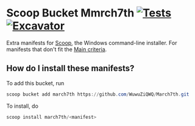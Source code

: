 # Scoop Bucket Mmrch7th [![Tests](https://github.com/ScoopInstaller/Extras/actions/workflows/ci.yml/badge.svg)](https://github.com/ScoopInstaller/Extras/actions/workflows/ci.yml) [![Excavator](https://github.com/ScoopInstaller/Extras/actions/workflows/excavator.yml/badge.svg)](https://github.com/ScoopInstaller/Extras/actions/workflows/excavator.yml)

Extra manifests for [Scoop](https://scoop.sh), the Windows command-line installer. For manifests that don't fit the [Main criteria](https://github.com/ScoopInstaller/Scoop/wiki/Criteria-for-including-apps-in-the-main-bucket).

How do I install these manifests?
---------------------------------

To add this bucket, run 
```powershell
scoop bucket add march7th https://github.com/WuwuZiQWQ/March7th.git
```
To install, do 
```powershell
scoop install march7th/<manifest>
```

